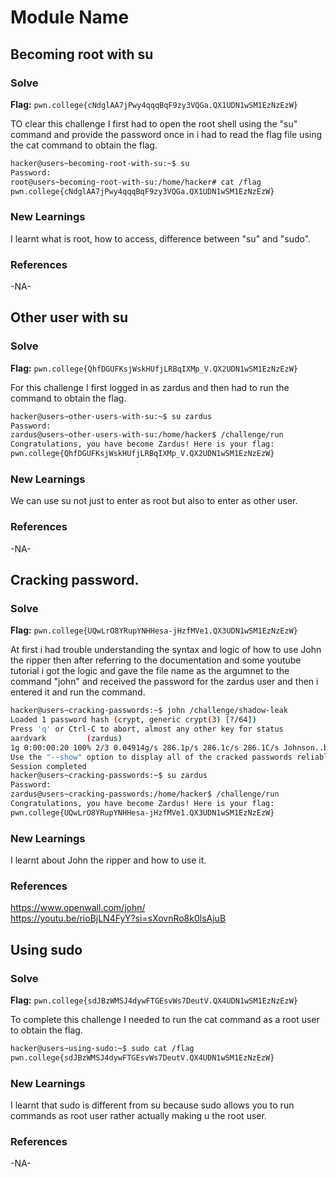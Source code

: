 # Module Name

## Becoming root with su

### Solve
**Flag:** `pwn.college{cNdglAA7jPwy4qqqBqF9zy3VQGa.QX1UDN1wSM1EzNzEzW}`

TO clear this challenge I first had to open the root shell using the "su" command and provide the password once in i had to read the flag file using the cat command to obtain the flag.

```bash
hacker@users~becoming-root-with-su:~$ su 
Password: 
root@users~becoming-root-with-su:/home/hacker# cat /flag
pwn.college{cNdglAA7jPwy4qqqBqF9zy3VQGa.QX1UDN1wSM1EzNzEzW}
```

### New Learnings
I learnt what is root, how to access, difference between "su" and "sudo".
### References 
-NA-


## Other user with su

### Solve
**Flag:** `pwn.college{QhfDGUFKsjWskHUfjLRBqIXMp_V.QX2UDN1wSM1EzNzEzW}`

For this challenge I first logged in as zardus and then had to run the command to obtain the flag.

```bash
hacker@users~other-users-with-su:~$ su zardus
Password: 
zardus@users~other-users-with-su:/home/hacker$ /challenge/run
Congratulations, you have become Zardus! Here is your flag:
pwn.college{QhfDGUFKsjWskHUfjLRBqIXMp_V.QX2UDN1wSM1EzNzEzW}
```

### New Learnings
We can use su not just to enter as root but also to enter as other user.
### References 
-NA-


## Cracking password.

### Solve
**Flag:** `pwn.college{UQwLrO8YRupYNHHesa-jHzfMVe1.QX3UDN1wSM1EzNzEzW}`

At first i had trouble understanding the syntax and logic of how to use John the ripper then after referring to the documentation and some youtube tutorial i got the logic and gave the file name as the argumnet to the command "john" and received the password for the zardus user and then i entered it and run the command.

```bash
hacker@users~cracking-passwords:~$ john /challenge/shadow-leak
Loaded 1 password hash (crypt, generic crypt(3) [?/64])
Press 'q' or Ctrl-C to abort, almost any other key for status
aardvark         (zardus)
1g 0:00:00:20 100% 2/3 0.04914g/s 286.1p/s 286.1c/s 286.1C/s Johnson..buzz
Use the "--show" option to display all of the cracked passwords reliably
Session completed
hacker@users~cracking-passwords:~$ su zardus
Password: 
zardus@users~cracking-passwords:/home/hacker$ /challenge/run
Congratulations, you have become Zardus! Here is your flag:
pwn.college{UQwLrO8YRupYNHHesa-jHzfMVe1.QX3UDN1wSM1EzNzEzW}
```

### New Learnings
I learnt about John the ripper and how to use it.
### References 
https://www.openwall.com/john/ \
https://youtu.be/rioBjLN4FyY?si=sXovnRo8k0lsAjuB 


## Using sudo

### Solve
**Flag:** `pwn.college{sdJBzWMSJ4dywFTGEsvWs7DeutV.QX4UDN1wSM1EzNzEzW}`

To complete this challenge I needed to run the cat command as a root user to obtain the flag.


```bash
hacker@users~using-sudo:~$ sudo cat /flag
pwn.college{sdJBzWMSJ4dywFTGEsvWs7DeutV.QX4UDN1wSM1EzNzEzW}
```

### New Learnings
I learnt that sudo is different from su because sudo allows you to run commands as root user rather actually making u the root user.
### References 
-NA-